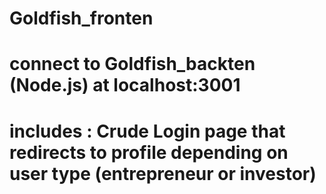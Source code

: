 # Goldfish_fronten

# connect to Goldfish_backten (Node.js) at localhost:3001

# includes : Crude Login page that redirects to profile depending on user type (entrepreneur or investor)
